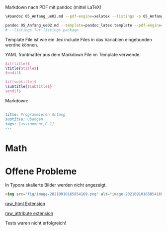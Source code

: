 Markdown nach PDF mit pandoc (mittel LaTeX)

```sh
\#pandoc 05_Anfang_ue02.md --pdf-engine=xelatex --listings -o 05_Anfang_ue02.pdf

pandoc 05_Anfang_ue02.md --template=pandoc_latex.template --pdf-engine=xelatex --listings -o 05_Anfang_ue02.pdf
# --listings für listings package
```

Template File ist wie ein .tex include Files in das Variablen eingebunden werdne können.

YAML frontmatter aus dem Markdown File im Template verwende:

```latex
$if(title)$
\title{$title$}
$endif$

$if(subtitle)$
\subtitle{$subtitle$}
$endif$
```

Markdown:

```markdown
---
title: Programmieren Anfang
subtitle: Übungen
tags: [assignment,C_1]
---

```



# Math



[](https://haixing-hu.github.io/programming/2013/09/20/how-to-use-mathjax-in-jekyll-generated-github-pages/)

[](https://stackoverflow.com/questions/26275645/how-to-support-latex-in-github-pages)

# Offene Probleme

In Typora skalierte Bilder werden nicht angezeigt.



```md
<img src="fig/image-20210910165854169.png" alt="image-20210910165854169" style="zoom:33%;" />
```



[raw_html Extension](https://pandoc.org/MANUAL.html#raw-html)

[raw_attribute extension](https://pandoc.org/MANUAL.html#extension-raw_attribute)

Tests waren nicht erfolgreich!


